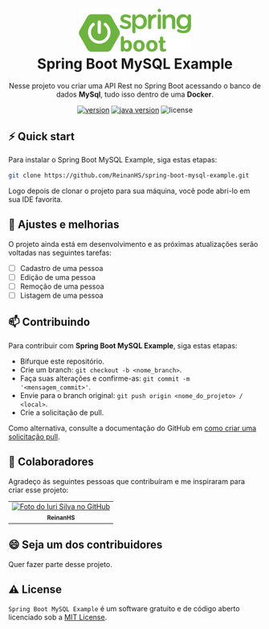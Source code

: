 <h1 align="center">
  <img src="https://raw.githubusercontent.com/reinanhs/spring-boot-mysql-example/master/.github/images/spring-boot.png" width="224px"/><br/>
  Spring Boot MySQL Example
</h1>
<p align="center">Nesse projeto vou criar uma API Rest no Spring Boot acessando o banco de dados <b>MySql</b>, tudo isso dentro de uma <b>Docker</b>.</p>

<p align="center"><a href="https://github.com/ReinanHS/spring-boot-mysql-example/releases" target="_blank"><img src="https://img.shields.io/badge/version-v0.0.1-blue?style=for-the-badge&logo=none" alt="version" /></a>&nbsp;<a href="https://pkg.go.dev/github.com/ReinanHS/spring-boot-mysql-example/v2?tab=doc" target="_blank"><img src="https://img.shields.io/badge/Java-16-00ADD8?style=for-the-badge&logo=java" alt="java version" /></a>&nbsp;<img src="https://img.shields.io/badge/license-mit-red?style=for-the-badge&logo=none" alt="license" /></p>

## ⚡️ Quick start

Para instalar o Spring Boot MySQL Example, siga estas etapas:

```sh
git clone https://github.com/ReinanHS/spring-boot-mysql-example.git
```

Logo depois de clonar o projeto para sua máquina, você pode abri-lo em sua IDE favorita.

## 🚀 Ajustes e melhorias

O projeto ainda está em desenvolvimento e as próximas atualizações serão voltadas nas seguintes tarefas:

- [ ] Cadastro de uma pessoa
- [ ] Edição de uma pessoa
- [ ] Remoção de uma pessoa
- [ ] Listagem de uma pessoa

## 📫 Contribuindo

Para contribuir com **Spring Boot MySQL Example**, siga estas etapas:

- Bifurque este repositório.
- Crie um branch: `git checkout -b <nome_branch>`.
- Faça suas alterações e confirme-as: `git commit -m '<mensagem_commit>'`.
- Envie para o branch original: `git push origin <nome_do_projeto> / <local>`.
- Crie a solicitação de pull.

Como alternativa, consulte a documentação do GitHub em [como criar uma solicitação pull](https://help.github.com/en/github/collaborating-with-issues-and-pull-requests/creating-a-pull-request).

## 🤝 Colaboradores

Agradeço ás seguintes pessoas que contribuíram e me inspiraram para criar esse projeto:


<table>
  <tr>
    <td align="center">
      <a href="#">
        <img src="https://avatars.githubusercontent.com/u/28494067?v=4" width="100px;" alt="Foto do Iuri Silva no GitHub"/><br>
        <sub>
          <b>ReinanHS</b>
        </sub>
      </a>
    </td>
  </tr>
</table>

## 😄 Seja um dos contribuidores<br>

Quer fazer parte desse projeto.

## ⚠️ License

`Spring Boot MySQL Example` é um software gratuito e de código aberto licenciado sob a [MIT License](https://github.com/ReinanHS/spring-boot-mysql-example/blob/master/LICENSE).
